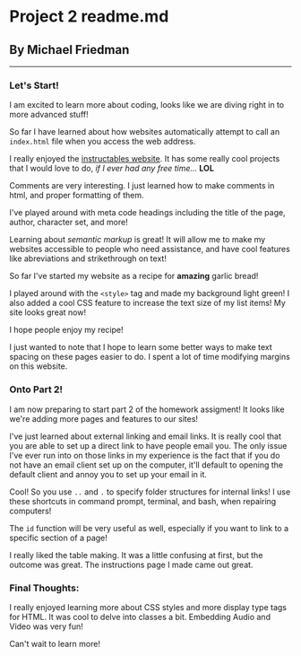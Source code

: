 # Project 2 readme.md
## By Michael Friedman

---

### Let's Start!
I am excited to learn more about coding, looks like we are diving right in to more advanced stuff!

So far I have learned about how websites automatically attempt to call an ```index.html``` file when you access the web address.

I really enjoyed the [instructables website](http://www.instructables.com/). It has some really cool projects that I would love to do, *if I ever had any free time...* **LOL**

Comments are very interesting. I just learned how to make comments in html, and proper formatting of them.

I've played around with meta code headings including the title of the page, author, character set, and more!

Learning about *semantic markup* is great! It will allow me to make my websites accessible to people who need assistance, and have cool features like abreviations and strikethrough on text!

So far I've started my website as a recipe for **amazing** garlic bread!

I played around with the ```<style>``` tag and made my background light green! I also added a cool CSS feature to increase the text size of my list items! My site looks great now!

I hope people enjoy my recipe!

I just wanted to note that I hope to learn some better ways to make text spacing on these pages easier to do. I spent a lot of time modifying margins on this website.

### Onto Part 2!
I am now preparing to start part 2 of the homework assigment! It looks like we're adding more pages and features to our sites!

I've just learned about external linking and email links. It is really cool that you are able to set up a direct link to have people email you. The only issue I've ever run into on those links in my experience is the fact that if you do not have an email client set up on the computer, it'll default to opening the default client and annoy you to set up your email in it.

Cool! So you use ```..``` and ```.``` to specify folder structures for internal links! I use these shortcuts in command prompt, terminal, and bash, when repairing computers!

The ```id``` function will be very useful as well, especially if you want to link to a specific section of a page!

I really liked the table making. It was a little confusing at first, but the outcome was great. The instructions page I made came out great.

### Final Thoughts:
I really enjoyed learning more about CSS styles and more display type tags for HTML. It was cool to delve into classes a bit. Embedding Audio and Video was very fun!

Can't wait to learn more!

